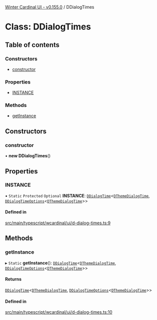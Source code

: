 [Winter Cardinal UI - v0.155.0](../index.md) / DDialogTimes

# Class: DDialogTimes

## Table of contents

### Constructors

- [constructor](DDialogTimes.md#constructor)

### Properties

- [INSTANCE](DDialogTimes.md#instance)

### Methods

- [getInstance](DDialogTimes.md#getinstance)

## Constructors

### constructor

• **new DDialogTimes**()

## Properties

### INSTANCE

▪ `Static` `Protected` `Optional` **INSTANCE**: [`DDialogTime`](DDialogTime.md)<[`DThemeDialogTime`](../interfaces/DThemeDialogTime.md), [`DDialogTimeOptions`](../interfaces/DDialogTimeOptions.md)<[`DThemeDialogTime`](../interfaces/DThemeDialogTime.md)\>\>

#### Defined in

[src/main/typescript/wcardinal/ui/d-dialog-times.ts:9](https://github.com/winter-cardinal/winter-cardinal-ui/blob/v0.155.0/src/main/typescript/wcardinal/ui/d-dialog-times.ts#L9)

## Methods

### getInstance

▸ `Static` **getInstance**(): [`DDialogTime`](DDialogTime.md)<[`DThemeDialogTime`](../interfaces/DThemeDialogTime.md), [`DDialogTimeOptions`](../interfaces/DDialogTimeOptions.md)<[`DThemeDialogTime`](../interfaces/DThemeDialogTime.md)\>\>

#### Returns

[`DDialogTime`](DDialogTime.md)<[`DThemeDialogTime`](../interfaces/DThemeDialogTime.md), [`DDialogTimeOptions`](../interfaces/DDialogTimeOptions.md)<[`DThemeDialogTime`](../interfaces/DThemeDialogTime.md)\>\>

#### Defined in

[src/main/typescript/wcardinal/ui/d-dialog-times.ts:10](https://github.com/winter-cardinal/winter-cardinal-ui/blob/v0.155.0/src/main/typescript/wcardinal/ui/d-dialog-times.ts#L10)
